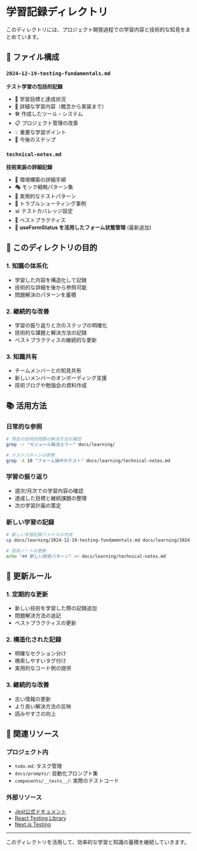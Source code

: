 # 学習記録ディレクトリ

このディレクトリには、プロジェクト開発過程での学習内容と技術的な知見をまとめています。

## 📁 ファイル構成

### `2024-12-19-testing-fundamentals.md`

**テスト学習の包括的記録**

- 🎯 学習目標と達成状況
- 📖 詳細な学習内容（概念から実装まで）
- 🛠️ 作成したツール・システム
- 📋 プロジェクト管理の改善
- 💡 重要な学習ポイント
- 🔄 今後のステップ

### `technical-notes.md`

**技術実装の詳細記録**

- 🔧 環境構築の詳細手順
- 🎭 モック戦略パターン集
- 🧪 実用的なテストパターン
- 🐛 トラブルシューティング事例
- 📊 テストカバレッジ設定
- 🎯 ベストプラクティス
- 🚀 **useFormStatus を活用したフォーム状態管理** (最新追加)

## 🎯 このディレクトリの目的

### 1. 知識の体系化

- 学習した内容を構造化して記録
- 技術的な詳細を後から参照可能
- 問題解決のパターンを蓄積

### 2. 継続的な改善

- 学習の振り返りと次のステップの明確化
- 技術的な課題と解決方法の記録
- ベストプラクティスの継続的な更新

### 3. 知識共有

- チームメンバーとの知見共有
- 新しいメンバーのオンボーディング支援
- 技術ブログや勉強会の資料作成

## 📚 活用方法

### 日常的な参照

```bash
# 特定の技術的問題の解決方法を確認
grep -r "モジュール解決エラー" docs/learning/

# テストパターンの参照
grep -A 10 "フォーム操作のテスト" docs/learning/technical-notes.md
```

### 学習の振り返り

- 週次/月次での学習内容の確認
- 達成した目標と継続課題の整理
- 次の学習計画の策定

### 新しい学習の記録

```bash
# 新しい学習記録ファイルの作成
cp docs/learning/2024-12-19-testing-fundamentals.md docs/learning/2024-12-XX-new-topic.md

# 技術ノートの更新
echo "## 新しい技術パターン" >> docs/learning/technical-notes.md
```

## 🔄 更新ルール

### 1. 定期的な更新

- 新しい技術を学習した際の記録追加
- 問題解決方法の追記
- ベストプラクティスの更新

### 2. 構造化された記録

- 明確なセクション分け
- 検索しやすいタグ付け
- 実用的なコード例の提供

### 3. 継続的な改善

- 古い情報の更新
- より良い解決方法の反映
- 読みやすさの向上

## 📖 関連リソース

### プロジェクト内

- `todo.md`: タスク管理
- `docs/prompts/`: 自動化プロンプト集
- `components/__tests__/`: 実際のテストコード

### 外部リソース

- [Jest公式ドキュメント](https://jestjs.io/)
- [React Testing Library](https://testing-library.com/)
- [Next.js Testing](https://nextjs.org/docs/app/building-your-application/testing)

---

このディレクトリを活用して、効率的な学習と知識の蓄積を継続していきます。
